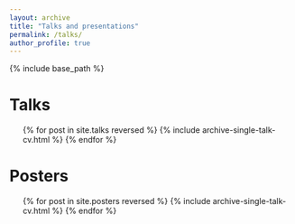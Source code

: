 ```yaml
---
layout: archive
title: "Talks and presentations"
permalink: /talks/
author_profile: true
---
```


{% include base_path %}
  
Talks
======
  <ul>{% for post in site.talks reversed %}
    {% include archive-single-talk-cv.html %}
  {% endfor %}</ul>
  
Posters
======
  <ul>{% for post in site.posters reversed %}
    {% include archive-single-talk-cv.html %}
  {% endfor %}</ul>
  
